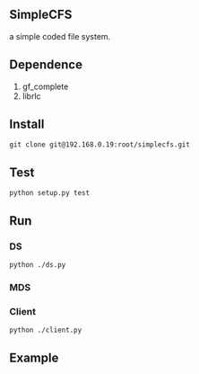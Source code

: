 ## SimpleCFS

a simple coded file system.

## Dependence

1. gf\_complete
2. librlc

## Install
`git clone git@192.168.0.19:root/simplecfs.git`

## Test

`python setup.py test`

## Run

### DS
`python ./ds.py`

### MDS

### Client
`python ./client.py`

## Example

